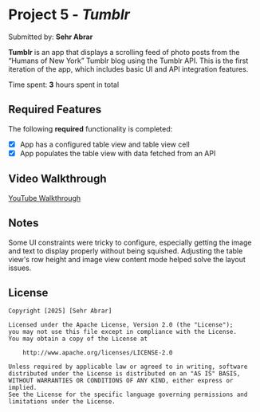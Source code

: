# Project 5 - *Tumblr*

Submitted by: **Sehr Abrar**

**Tumblr** is an app that displays a scrolling feed of photo posts from the “Humans of New York” Tumblr blog using the Tumblr API. This is the first iteration of the app, which includes basic UI and API integration features.

Time spent: **3** hours spent in total

## Required Features

The following **required** functionality is completed:

- [x] App has a configured table view and table view cell  
- [x] App populates the table view with data fetched from an API

## Video Walkthrough

[YouTube Walkthrough](https://youtube.com/shorts/Gx_bB5YJ9zk?feature=share)

## Notes

Some UI constraints were tricky to configure, especially getting the image and text to display properly without being squished. Adjusting the table view's row height and image view content mode helped solve the layout issues.

## License

    Copyright [2025] [Sehr Abrar]

    Licensed under the Apache License, Version 2.0 (the "License");
    you may not use this file except in compliance with the License.
    You may obtain a copy of the License at

        http://www.apache.org/licenses/LICENSE-2.0

    Unless required by applicable law or agreed to in writing, software
    distributed under the License is distributed on an "AS IS" BASIS,
    WITHOUT WARRANTIES OR CONDITIONS OF ANY KIND, either express or implied.
    See the License for the specific language governing permissions and
    limitations under the License.


